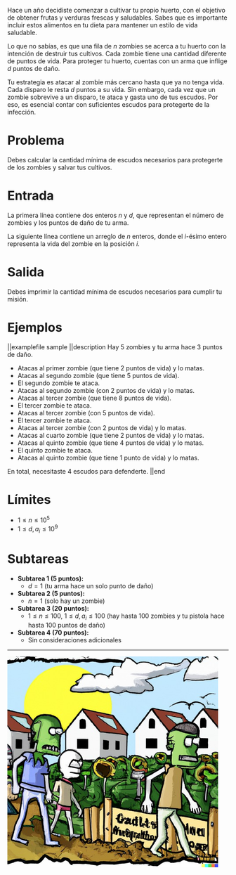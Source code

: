 Hace un año decidiste comenzar a cultivar tu propio huerto, con el objetivo de obtener frutas y verduras frescas y saludables. Sabes que es importante incluir estos alimentos en tu dieta para mantener un estilo de vida saludable.

Lo que no sabías, es que una fila de $n$ zombies se acerca a tu huerto con la intención de destruir tus cultivos.
Cada zombie tiene una cantidad diferente de puntos de vida. Para proteger tu huerto, cuentas con un arma que inflige $d$ puntos de daño.

Tu estrategia es atacar al zombie más cercano hasta que ya no tenga vida. Cada disparo le resta $d$ puntos a su vida.
Sin embargo, cada vez que un zombie sobrevive a un disparo, te ataca y gasta uno de tus escudos.
Por eso, es esencial contar con suficientes escudos para protegerte de la infección.

# Problema

Debes calcular la cantidad mínima de escudos necesarios para protegerte de los zombies y salvar tus cultivos.

# Entrada

La primera línea contiene dos enteros $n$ y $d$, que representan el número de zombies y los puntos de daño de tu arma.

La siguiente línea contiene un arreglo de $n$ enteros, donde el $i$-ésimo entero representa la vida del zombie en la posición $i$.

# Salida

Debes imprimir la cantidad mínima de escudos necesarios para cumplir tu misión.

# Ejemplos

||examplefile
sample
||description
Hay 5 zombies y tu arma hace 3 puntos de daño.

- Atacas al primer zombie (que tiene 2 puntos de vida) y lo matas.
- Atacas al segundo zombie (que tiene 5 puntos de vida).
- El segundo zombie te ataca.
- Atacas al segundo zombie (con 2 puntos de vida) y lo matas.
- Atacas al tercer zombie (que tiene 8 puntos de vida).
- El tercer zombie te ataca.
- Atacas al tercer zombie (con 5 puntos de vida).
- El tercer zombie te ataca.
- Atacas al tercer zombie (con 2 puntos de vida) y lo matas.
- Atacas al cuarto zombie (que tiene 2 puntos de vida) y lo matas.
- Atacas al quinto zombie (que tiene 4 puntos de vida) y lo matas.
- El quinto zombie te ataca.
- Atacas al quinto zombie (que tiene 1 punto de vida) y lo matas.

En total, necesitaste 4 escudos para defenderte.
||end

# Límites

- $1 \leq n \leq 10^5$
- $1 \leq d, a_i \leq 10^9$

# Subtareas

- **Subtarea 1 (5 puntos):**
  - $d = 1$ (tu arma hace un solo punto de daño)
- **Subtarea 2 (5 puntos):**
  - $n = 1$ (solo hay un zombie)
- **Subtarea 3 (20 puntos):**
  - $1 \leq n \leq 100$, $1 \leq d, a_i \leq 100$ (hay hasta 100 zombies y tu pistola hace hasta 100 puntos de daño)
- **Subtarea 4 (70 puntos):**
  - Sin consideraciones adicionales

---

![](zombies.jpeg 'Los zombies acercándose a tu huerto.')
